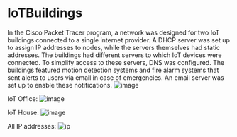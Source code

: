 # IoTBuildings
In the Cisco Packet Tracer program, a network was designed for two IoT buildings connected to a single internet provider. A DHCP server was set up to assign IP addresses to nodes, while the servers themselves had static addresses. The buildings had different servers to which IoT devices were connected. To simplify access to these servers, DNS was configured. The buildings featured motion detection systems and fire alarm systems that sent alerts to users via email in case of emergencies. An email server was set up to enable these notifications.
![image](https://github.com/user-attachments/assets/a6f7d8b0-bfe8-4a8b-a6f6-4a26d88f1898)

IoT Office:
![image](https://github.com/user-attachments/assets/af58cb03-b4f3-4f61-a5a7-f8519964f33e)

IoT House:
![image](https://github.com/user-attachments/assets/8f03e5b9-690d-4aef-94ce-c1a63cebe4bb)

All IP addresses:
![ip](https://github.com/user-attachments/assets/e5cc8f81-5af4-4e45-8f37-3b3da2605bed)
